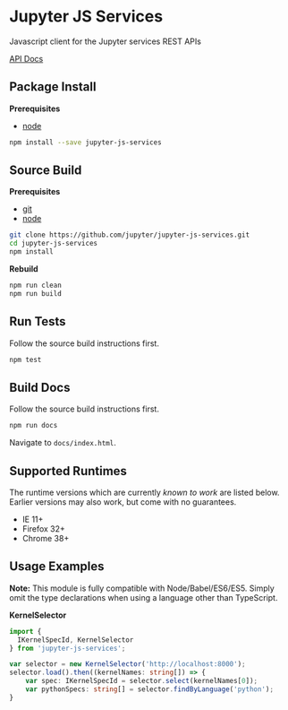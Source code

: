 Jupyter JS Services
===================

Javascript client for the Jupyter services REST APIs

[API Docs](http://jupyter.github.io/jupyter-js-services/)


Package Install
---------------

**Prerequisites**
- [node](http://nodejs.org/)

```bash
npm install --save jupyter-js-services
```


Source Build
------------

**Prerequisites**
- [git](http://git-scm.com/)
- [node](http://nodejs.org/)

```bash
git clone https://github.com/jupyter/jupyter-js-services.git
cd jupyter-js-services
npm install
```

**Rebuild**
```bash
npm run clean
npm run build
```


Run Tests
---------

Follow the source build instructions first.

```bash
npm test
```


Build Docs
----------

Follow the source build instructions first.

```bash
npm run docs
```

Navigate to `docs/index.html`.


Supported Runtimes
------------------

The runtime versions which are currently *known to work* are listed below.
Earlier versions may also work, but come with no guarantees.

- IE 11+
- Firefox 32+
- Chrome 38+


Usage Examples
--------------

**Note:** This module is fully compatible with Node/Babel/ES6/ES5. Simply
omit the type declarations when using a language other than TypeScript.

**KernelSelector**

```typescript
import {
  IKernelSpecId, KernelSelector
} from 'jupyter-js-services';

var selector = new KernelSelector('http://localhost:8000');
selector.load().then((kernelNames: string[]) => {
    var spec: IKernelSpecId = selector.select(kernelNames[0]);
    var pythonSpecs: string[] = selector.findByLanguage('python');
}
```
